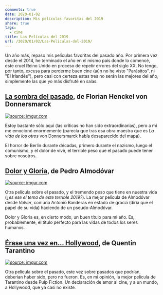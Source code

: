 ```yaml
---
comments: true
date: 2020-01-02
description: Mis películas favoritas del 2019
share: true
tags:
  - cine
title: Las Películas del 2019
url: /2020/01/02/Las-Peliculas-del-2019/
---
```



Un año más, repaso mis películas favoritas del pasado año. Por primera
vez desde el 2014, he terminado el año en el mismo país donde lo comencé,
este cruel Reino Unido en proceso de repetir errores del siglo XX. No tengo,
por tanto, excusa para perderme buen cine (aún no he visto "Parásitos",
ni "El Irlandés"), pero casi con certeza estas tres no serán las mejores
del año, simplemente las que yo más disfruté en salas.


## [La sombra del pasado](https://www.imdb.com/title/tt5311542), de Florian Henckel von Donnersmarck ##

<a href="https://imgur.com/a/KLviXK1"><img src="https://i.imgur.com/baJdprX.jpg"
title="source: imgur.com" /></a>

Estoy bastante sólo aquí (las críticas no han sido extraordinarias), pero
a mí me emocionó enormemente (parecía que tras esa obra maestra que es
  *La vida de los otros* von Donnersmarck había desaparecido del mapa).

El horror de Berlín durante décadas, primero durante el nazismo, luego el comunismo,
y el dolor de vivir, el terrible peso que el pasado puede tener sobre nosotros.


## [Dolor y Gloria](https://www.imdb.com/title/tt8291806), de Pedro Almodóvar ##

<a href="https://imgur.com/a/LMvawwv"><img src="https://i.imgur.com/tcQrznX.jpg"
title="source: imgur.com" /></a>

Otra película sobre el pasado, y el tremendo peso que tiene en nuestra
vida (*¿es ese el tema de este terrible 2019?*). La mejor película de Almodóvar
desde *Volver*, con una Antonio Banderas en estado de gracia (diría que
  el papel de su vida) haciendo de un pseudo-Almodóvar.

Dolor y Gloria es, en cierto modo, un buen título para mi año. Es,
probablemente, el título perfecto para las vidas de todos los seres
humanos.

## [Érase una vez en... Hollywood](https://www.imdb.com/title/tt7131622/), de Quentin Tarantino ##

<a href="https://imgur.com/gallery/bAqcFza"><img src="https://i.imgur.com/8GGuxrM.png"
title="source: imgur.com" /></a>

Otra película sobre el pasado, este vez sobre pasados que podrían,
deberían haber sido, pero no fueron. Es, en mi opinión, la mejor
película de Tarantino desde Pulp Fiction. Un declaración de amor al
cine, y a un mundo, a Hollywood, que ya casi no existe.